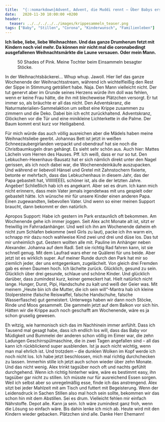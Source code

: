 ```yaml
---
title:  "{::nomarkdown}Advent, Advent, die Muddi rennt – Über Babys erste Adventszeit{:/}"
date:   2020-11-30 10:00:00 +0200
header:
  teaser: ../../../../../images/krippesammeln_teaser.png
tags: ["Baby", "Stillen", "Corona", "Kinderwunsch", "Familienleben"]
---
```


**Ich liebe, liebe, liebe Weihnachten. Und das ganze Drumherum fetzt mit Kindern noch viel mehr. Da können mir nicht mal die coronabedingt ausgefallenen Weihnachtsmärkte die Laune versauen. Oder mein Mann.**

<figure>
  <img src="../../../../../images/krippesammeln.png" alt="">
  <figcaption>50 Shades of Pink. Meine Tochter beim Einsammeln besagter Stöcke.</figcaption>
</figure> 

In der Weihnachtsbäckerei… Whup whup. Jawoll. Hier lief das ganze Wochenende der Weihnachtsstream, während ich wichtelfleißig den Rest der Sippe in Stimmung geträllert habe. Naja. Den Mann vielleicht nicht. Der tut genervt aber im Grunde seines Herzens würde ihm doll was fehlen, wenn er keine Frau hätte, die ihn mit blecheweise Plätzchen versorgt. Er tut immer so, als bräuchte er all das nicht. Den Adventskranz, die Naturmaterialien-Sammelaktion um selbst eine Krippe zusammen zu zimmern und die Deko. Dabei bin ich echt zurückhaltend. Adventskranz, Glöckchen vor die Tür und eine minikleine Lichterkette in die Palme. Der Baum kommt erst kurz vor Heiligabend. 

Für mich würde das auch völlig ausreichen aber die Mädels haben meine Weihnachtsliebe geerbt. Johannas Bett ist jetzt in weißen Schneezaubergirlanden verpackt und obendrauf hat sie noch die Christbaumkugeln dran gehängt. Es sieht sehr schön aus. Auch hier: Mattes Lächeln vom Herren des Hauses. Pff. Ich weiß, dass er nur so tut. Den Lebkuchen-Hexenhaus-Bausatz hat er sich nämlich direkt unter den Nagel gerissen, als ich noch dabei war, die Wochenendeinkäufe auszupacken. Und während er liebevoll Hänsel und Gretel mit Zahnstochern fixierte, betonte er mehrfach, dass das Lebkuchenhaus in diesem Jahr, das der Papa gebastelt hat, VIIIIIIEEEL schöner ist, als die der letzten Jahre. Angeber! Schließlich hab ich es angekarrt. Aber sei es drum. Ich kann mich nicht erinnern, dass mein Vater jemals irgendetwas mit uns gespielt oder gebastelt hätte. Ich wünsche mir für unsere Kinder einen anderen Papa. Einen zugewandten, liebevollen Vater. Und wenn so einer meinen Support braucht, dann bekommt er den natürlich. 

Apropos Support: Habe ich gestern im Park erstaunlich oft bekommen. Am Wochenende gehe ich immer joggen. Seit Alex acht Monate alt ist, sitzt er freiwillig im Fahrradanhänger. Und weil ich ihn am Wochenende daheim eh nicht zum Schlafen bekomme (weil Girls zu laut), packe ich ihn warm ein, schnapp mir dazu noch wahlweise Kind zwei und drei und düse los. Das tut mir unheimlich gut. Gestern wollten alle mit. Pauline im Anhänger neben Alexander. Johanna auf dem Radl. Seit sie richtig Rad fahren kann, ist sie schnell genug. Mit dem Laufrad wars eher ne Quälerei für uns beide. Aber jetzt ist es wirklich super. Auf meiner Runde durch den Park hat mir so ziemlich jeder, der uns entgegenkam, zugelächelt. Von gleich drei Fremden gab es einen Daumen hoch. Ich lächelte zurück. Glücklich, gesund zu sein. Glücklich über drei gesunde, schlaue und schöne Kinder. Und glücklich darüber, dass zumindest kurz, keiner gemeckert hat. Hielt natürlich nicht lange. Hunger, Durst, Pipi, Handschuhe zu kalt und weiß der Geier was. Mit meinem „Heute bin ich die Mutter, die ich sein will“-Mantra hab ich kleine Stolpersteine (falsche Reiswaffel, falsche Handschuhe, falsche Wasserflasche) gut gemeistert. Unterwegs haben wir dann noch Stöcke, Rinde und Moos gesammelt. Die gammeln jetzt auf dem Balkon vor sich hin. Hätten wir die Krippe auch noch geschafft am Wochenende, wäre es ja schon gruselig gewesen. 

Eh witzig, wie harmonisch sich das im Nachhinein immer anfühlt. Dass ich Tausend mal gesagt habe, dass ich endlich los will, dass das Baby vor Müdigkeit und Bummelei der anderen schon völlig im Eimer war, die zehn Ladungen Geschirrspülmaschine, die in zwei Tagen angefallen sind – all das kann ich rückblickend super ausblenden. Ist ja auch nicht wichtig, wenn man mal ehrlich ist. Und trotzdem – die dunklen Wolken im Kopf werde ich noch nicht los. Ich habe jetzt beschlossen, mich mal richtig durchchecken zu lassen. Immerhin stille ich jetzt auch schon wieder über zehn Monate. Und das nicht wenig. Alex trinkt tagsüber noch oft und nachts gefühlt durchgehend. Wenn ich richtig hinterher wäre, wäre es bestimmt easy, ihn tagsüber gar nicht zu stillen. Ich müsste nur für ausreichend Essen sorgen. Weil ich selbst aber so unregelmäßig esse, finde ich das anstrengend. Alex sitzt bei jeder Mahlzeit mit am Tisch und futtert mit Begeisterung. Wenn der Leidensdruck in Sachen Stillen also mal hoch sein sollte, bekommen wir das schon hin mit dem Abstillen. Sei es drum. Vielleicht fehlen mir einfach Nährstoffe. Depot alle. Kann ja sein. Ich wäre zumindest ganz froh, wenn die Lösung so einfach wäre. Bis dahin lenke ich mich ab. Heute wird mit den Kindern wieder gebacken. Plätzchen sind alle. Danke Herr Ehemann!




 








 

   



















  












 






 





  


  






					 


 
 








